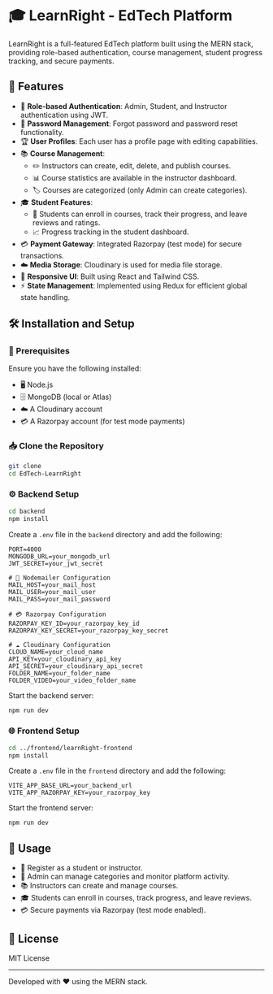 # 🎓 LearnRight - EdTech Platform

LearnRight is a full-featured EdTech platform built using the MERN stack, providing role-based authentication, course management, student progress tracking, and secure payments.

## 🚀 Features

- 🔑 **Role-based Authentication**: Admin, Student, and Instructor authentication using JWT.
- 🔐 **Password Management**: Forgot password and password reset functionality.
- 🏆 **User Profiles**: Each user has a profile page with editing capabilities.
- 📚 **Course Management**:
  - ✏️ Instructors can create, edit, delete, and publish courses.
  - 📊 Course statistics are available in the instructor dashboard.
  - 🏷️ Courses are categorized (only Admin can create categories).
- 🎓 **Student Features**:
  - 📝 Students can enroll in courses, track their progress, and leave reviews and ratings.
  - 📈 Progress tracking in the student dashboard.
- 💳 **Payment Gateway**: Integrated Razorpay (test mode) for secure transactions.
- ☁️ **Media Storage**: Cloudinary is used for media file storage.
- 🎨 **Responsive UI**: Built using React and Tailwind CSS.
- ⚡ **State Management**: Implemented using Redux for efficient global state handling.

## 🛠 Installation and Setup

### 📌 Prerequisites
Ensure you have the following installed:
- 🖥️ Node.js
- 🗄️ MongoDB (local or Atlas)
- ☁️ A Cloudinary account
- 💳 A Razorpay account (for test mode payments)

### 📥 Clone the Repository
```bash
git clone
cd EdTech-LearnRight
```

### ⚙️ Backend Setup
```bash
cd backend
npm install
```
Create a `.env` file in the `backend` directory and add the following:
```
PORT=4000
MONGODB_URL=your_mongodb_url
JWT_SECRET=your_jwt_secret

# 📧 Nodemailer Configuration
MAIL_HOST=your_mail_host
MAIL_USER=your_mail_user
MAIL_PASS=your_mail_password

# 💳 Razorpay Configuration
RAZORPAY_KEY_ID=your_razorpay_key_id
RAZORPAY_KEY_SECRET=your_razorpay_key_secret

# ☁️ Cloudinary Configuration
CLOUD_NAME=your_cloud_name
API_KEY=your_cloudinary_api_key
API_SECRET=your_cloudinary_api_secret
FOLDER_NAME=your_folder_name
FOLDER_VIDEO=your_video_folder_name
```
Start the backend server:
```bash
npm run dev
```

### 🌐 Frontend Setup
```bash
cd ../frontend/learnRight-frontend
npm install
```
Create a `.env` file in the `frontend` directory and add the following:
```
VITE_APP_BASE_URL=your_backend_url
VITE_APP_RAZORPAY_KEY=your_razorpay_key
```
Start the frontend server:
```bash
npm run dev
```

## 📌 Usage
- 📝 Register as a student or instructor.
- 👑 Admin can manage categories and monitor platform activity.
- 📚 Instructors can create and manage courses.
- 🎓 Students can enroll in courses, track progress, and leave reviews.
- 💳 Secure payments via Razorpay (test mode enabled).

## 📜 License
MIT License

---
Developed with ❤️ using the MERN stack.

